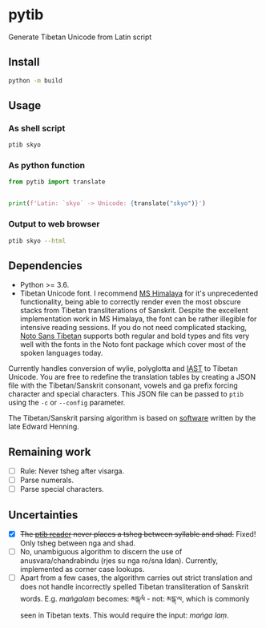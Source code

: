 pytib
=====

Generate Tibetan Unicode from Latin script

## Install

```sh
python -m build
```

## Usage

### As shell script

```sh
ptib skyo
```

### As python function

```python
from pytib import translate


print(f'Latin: `skyo` -> Unicode: {translate("skyo")}')
```

### Output to web browser

```sh
ptib skyo --html
```

## Dependencies
+ Python >= 3.6.
+ Tibetan Unicode font. I recommend [MS Himalaya](http://fontzone.net/font-details/microsoft-himalaya) for it's unprecedented functionality, being able to correctly render even the most obscure stacks from Tibetan transliterations of Sanskrit. Despite the excellent implementation work in MS Himalaya, the font can be rather illegible for intensive reading sessions. If you do not need complicated stacking, [Noto Sans Tibetan](https://www.google.com/get/noto/#sans-tibt) supports both regular and bold types and fits very well with the fonts in the Noto font package which cover most of the spoken languages today.

Currently handles conversion of wylie, polyglotta and [IAST](http://en.wikipedia.org/wiki/Tibetan_alphabet#Transliteration_of_Sanskrit) to Tibetan Unicode. You are free to redefine the translation tables by creating a JSON file with the Tibetan/Sanskrit consonant, vowels and ga prefix forcing character and special characters. This JSON file can be passed to `ptib` using the `-c` or `--config` parameter.

The Tibetan/Sanskrit parsing algorithm is based on [software](http://www.kalacakra.org/print/print.htm) written by the late Edward Henning.

## Remaining work

- [ ] Rule: Never tsheg after visarga.
- [ ] Parse numerals.
- [ ] Parse special characters.

## Uncertainties

- [x] ~~The [ptib reader](pytib/read.py) never places a tsheg between syllable and shad.~~ Fixed! Only tsheg between nga and shad.
- [ ] No, unambiguous algorithm to discern the use of anusvara/chandrabindu (rjes su nga ro/sna ldan). Currently, implemented as corner case lookups.
- [ ] Apart from a few cases, the algorithm carries out strict translation and does not handle incorrectly spelled Tibetan transliteration of Sanskrit words. E.g. *maṅgalaṃ* becomes: མངྒལཾ - not: མངྒ་ལ, which is commonly seen in Tibetan texts. This would require the input: *maṅga laṃ*.
